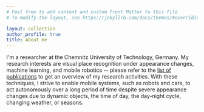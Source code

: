 ```yaml
---
# Feel free to add content and custom Front Matter to this file.
# To modify the layout, see https://jekyllrb.com/docs/themes/#overriding-theme-defaults

layout: collection
author_profile: true
title: About me
---
```


I'm a researcher at the Chemnitz University of Technology, Germany. My research interests are visual place recognition under appearance changes, machine learning, and mobile robotics -- please refer to the [list of publications](/publications/) to get an overview of my research activities. With these techniques, I strive to enable mobile systems, such as robots and cars, to act autonomously over a long period of time despite severe appearance changes due to dynamic objects, the time of day, the day-night cycle, changing weather, or seasons.
